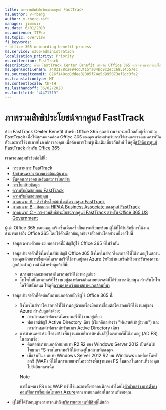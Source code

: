```yaml
---
title: ภาพรวมสิทธิประโยชน์จากศูนย์ FastTrack
ms.author: v-rberg
author: v-rberg-msft
manager: jimmuir
ms.date: 6/01/2020
ms.audience: ITPro
ms.topic: overview
f1_keywords:
- office-365-onboarding-benefit-process
ms.service: o365-administration
localization_priority: Priority
ms.collection: FastTrack
description: ด้วย FastTrack Center Benefit สําหรับ Office 365 คุณทํางานจากระยะไกลกับผู้เชี่ยวชาญ FastTrack เพื่อให้สภาพแวดล้อม Office 365 ของคุณพร้อมสําหรับการใช้งานและวางแผนการเปิดตัวและการใช้งานภายในองค์กรของคุณ เมื่อต้องการเรียนรู้เพิ่มเติมเกี่ยวกับสิทธิ์ โปรดดูที่ สวัสดิการศูนย์ FastTrack สําหรับ Office 365
ms.openlocfilehash: a403178c2e94cd3415fa04bc9c2ecc68514557ec
ms.sourcegitcommit: 826f140cc0ddee32005f74e5d995073af1dc3fa2
ms.translationtype: MT
ms.contentlocale: th-TH
ms.lasthandoff: 06/02/2020
ms.locfileid: "44471719"
---
```

# <a name="fasttrack-center-benefit-overview"></a>ภาพรวมสิทธิประโยชน์จากศูนย์ FastTrack

ด้วย FastTrack Center Benefit สําหรับ Office 365 คุณทํางานจากระยะไกลกับผู้เชี่ยวชาญ FastTrack เพื่อให้สภาพแวดล้อม Office 365 ของคุณพร้อมสําหรับการใช้งานและวางแผนการเปิดตัวและการใช้งานภายในองค์กรของคุณ เมื่อต้องการเรียนรู้เพิ่มเติมเกี่ยวกับสิทธิ์ ให้ดูที่[สวัสดิการศูนย์ FastTrack สําหรับ Office 365](O365-fasttrack-benefit-for-office-365.md)
  
เราครอบคลุมหัวข้อต่อไปนี้:
- [กระบวนการ FastTrack](O365-fasttrack-process.md) 
- [ข้อกำหนดของสภาพแวดล้อมต้นทาง](O365-source-environment-expectations.md)
- [ขั้นตอนการออนบอร์ดและการโยกย้าย](O365-onboarding-and-migration.md)
- [การโยกย้ายข้อมูล](O365-data-migration.md)
- [ความรับผิดชอบของ FastTrack](O365-fasttrack-responsibilities.md)
- [ความรับผิดชอบของคุณ](O365-your-responsibilities.md) 
- [ภาคผนวก A - สิทธิประโยชน์เพิ่มเติมจากศูนย์ FastTrack](O365-fasttrack-additional-benefits.md)
- [ภาคผนวก B - ข้อตกลง HIPAA Business Associate ของศูนย์ FastTrack](O365-hipaa-business-associate-agreement.md)
- [ภาคผนวก C - ภาพรวมสิทธิประโยชน์จากศูนย์ FastTrack สำหรับ Office 365 US Government](US-Gov-appendix-overview.md)
    
ผู้เช่า Office 365 ของคุณถูกสร้างขึ้นเมื่อเสร็จสิ้นการเตรียมพร้อม ผู้ใช้ที่ได้รับสิทธิ์การใช้งานสามารถเข้าถึง Office 365 โดยใช้ตัวเลือกข้อมูลประจําตัวอย่างใดอย่างหนึ่งต่อไปนี้
- ข้อมูลเฉพาะตัวของระบบคลาวด์ที่มีบัญชีผู้ใช้ Office 365 ที่ไม่ซ้ํากัน
- ข้อมูลประจําตัวที่ซิงโครไนส์กับบัญชี Office 365 ซิงโครไนส์จากไดเรกทอรีที่ใช้งานอยู่ในสถานของคุณด้วยการเชื่อมต่อไดเรกทอรีที่ใช้งานอยู่ของ Azure (รหัสผ่านแฮซิงค์หรือการรับรองความถูกต้องผ่าน) เหล่านี้สําหรับลูกค้าที่มี:
  - สภาพแวดล้อมฟอเรสต์ไดเรกทอรีที่ใช้งานอยู่เดียว
  - โทโพโลยีไดเรกทอรีที่ใช้งานอยู่ของฟอเรสต์หลายฟอเรสต์ที่ได้รับการสนับสนุน สําหรับโทโพโลจีที่สนับสนุน ให้ดูที่[ความคาดหวังของสภาพแวดล้อมที่มา](O365-source-environment-expectations.md)
- ข้อมูลประจําตัวที่ติดต่อกับภายนอกด้วยบัญชีผู้ใช้ Office 365 ที่:
  - ซิงโครไนส์จากไดเรกทอรีที่ใช้งานอยู่ด้วยเครื่องมือการเชื่อมต่อไดเรกทอรีที่ใช้งานอยู่ของ Azure สําหรับลูกค้าด้วย:
      - การกําหนดค่าฟอเรสต์ไดเรกทอรีที่ใช้งานอยู่เดียว
      - ฟอเรสต์บัญชี Active Directory เดียว (เรียกอีกอย่างว่า "ฟอเรสต์เข้าสู่ระบบ") และการกําหนดค่าฟอเรสต์ทรัพยากร Active Directory เดียว
  - การกําหนดค่า ด้วยโครงสร้างพื้นฐานของบริการสหพันธรัฐไดเรกทอรีที่ใช้งานอยู่ (AD FS) ในสถานซึ่ง:
      - ติดต่อกับภายนอกด้วยบทบาท R2 R2 ของ Windows Server 2012 เป็นต้นไปโฆษณา FS จากไดเรกทอรีที่ใช้งานอยู่ในสถานที่ของคุณ
      - เมื่อจําเป็น บทบาท Windows Server 2012 R2 บน Windows แอพลิเคชันพร็อกซี (WAP) ที่ใช้ในการเผยแพร่โครงสร้างพื้นฐานของ FS โฆษณาในสถานที่ของคุณไปยังอินเทอร์เน็ต
    > [!NOTE]
    > การโฆษณา FS และ WAP ปรับใช้และการตั้งค่าคอนฟิกจะทําโดยใช้[ตัวช่วยสร้างการตั้งค่าคอนฟิกการเชื่อมต่อโฆษณา Azure](https://go.microsoft.com/fwlink/?linkid=844794)จากสภาพแวดล้อมในสถานที่ของคุณ 
  
- ผู้ใช้ที่ได้รับอนุญาตสามารถเข้าถึง[บริการและแผนที่มีสิทธิ์](M365-eligible-services-and-plans.md)ได้แล้ว

